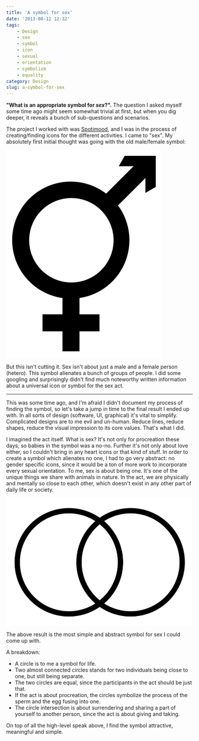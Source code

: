```yaml
---
title: 'A symbol for sex'
date: '2013-08-12 12:32'
tags:
    - Design
    - sex
    - symbol
    - icon
    - sexual
    - orientation
    - symbolism
    - equality
category: Design
slug: a-symbol-for-sex
---
```


**"What is an appropriate symbol for _sex_?".** The question I asked myself some time ago might seem somewhat trivial at first, but when you dig deeper, it reveals a bunch of sub-questions and scenarios.

The project I worked with was [Spotimood](http://spotimood.johanbrook.com/), and I was in the process of creating/finding icons for the different activities. I came to "sex". My absolutely first initial thought was going with the old male/female symbol:

 ![Male/female](/assets/posts/transgender.svg)

 But this isn't cutting it. Sex isn't about just a male and a female person (hetero). This symbol alienates a bunch of groups of people. I did some googling and surprisingly didn't find much noteworthy written information about a universal icon or symbol for the sex act.
* * *
This was some time ago, and I'm afraid I didn't document my process of finding the symbol, so let's take a jump in time to the final result I ended up with. In all sorts of design (software, UI, graphical) it's vital to simplify. Complicated designs are to me evil and un-human. Reduce lines, reduce shapes, reduce the visual impression to its core values. That's what I did.

 I imagined the act itself. What is sex? It's not only for procreation these days, so babies in the symbol was a no-no. Further it's not only about love either, so I couldn't bring in any heart icons or that kind of stuff. In order to create a symbol which alienates no one, I had to go very abstract: no gender specific icons, since it would be a ton of more work to incorporate every sexual orientation. To me, sex is about being one. It's one of the unique things we share with animals in nature. In the act, we are physically and mentally so close to each other, which doesn't exist in any other part of daily life or society.

 ![Sex symbol](/assets/posts/sex.svg)

 The above result is the most simple and abstract symbol for sex I could come up with.

 A breakdown:
- A circle is to me a symbol for life.
- Two almost connected circles stands for two individuals being close to one, but still being separate.
- The two circles are equal, since the participants in the act should be just that.
- If the act is about procreation, the circles symbolize the process of the sperm and the egg fusing into one.
- The circle intersection is about surrendering and sharing a part of yourself to another person, since the act is about giving and taking.

On top of all the high-level speak above, I find the symbol attractive, meaningful and simple.
